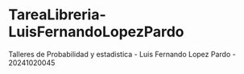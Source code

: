 # TareaLibreria-LuisFernandoLopezPardo
Talleres de Probabilidad y estadistica - Luis Fernando Lopez Pardo - 20241020045
